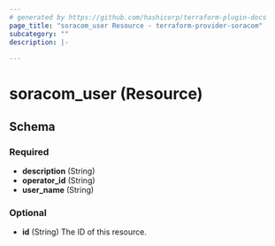 ```yaml
---
# generated by https://github.com/hashicorp/terraform-plugin-docs
page_title: "soracom_user Resource - terraform-provider-soracom"
subcategory: ""
description: |-
  
---
```


# soracom_user (Resource)





<!-- schema generated by tfplugindocs -->
## Schema

### Required

- **description** (String)
- **operator_id** (String)
- **user_name** (String)

### Optional

- **id** (String) The ID of this resource.


